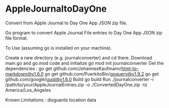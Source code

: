 # AppleJournaltoDayOne
Convert from Apple Journal to Day One App JSON zip file.

Go program to convert Apple Journal File entries to Day One App JSON zip file format.

To Use (assuming go is installed on your machine).

Create a new directory (e.g. journalconverter) and cd there.
Download main.go and go.mod code and initialize
  go mod init journalconverter
Get the dependencies :
  go get github.com/JohannesKaufmann/html-to-markdown@v1.6.0
  go get github.com/PuerkitoBio/goquery@v1.9.2
  go get github.com/google/uuid@v1.6.0
Build
  go build
Run
  ./journalconverter -i /path/to/your/AppleJournalEntries.zip -o ./ConvertedDayOne.zip -tz America/Los_Angeles

Known Limitations
 : disguards location data
